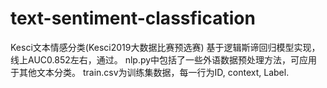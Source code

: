 # text-sentiment-classfication
Kesci文本情感分类(Kesci2019大数据比赛预选赛)
基于逻辑斯谛回归模型实现，线上AUC0.852左右，通过。
nlp.py中包括了一些外语数据预处理方法，可应用于其他文本分类。
train.csv为训练集数据，每一行为ID, context, Label.
